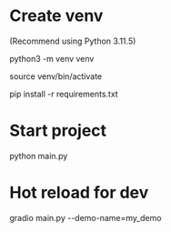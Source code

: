 # Create venv
(Recommend using Python 3.11.5)

python3 -m venv venv

source venv/bin/activate

pip install -r requirements.txt

# Start project
python main.py

# Hot reload for dev
gradio main.py --demo-name=my_demo

